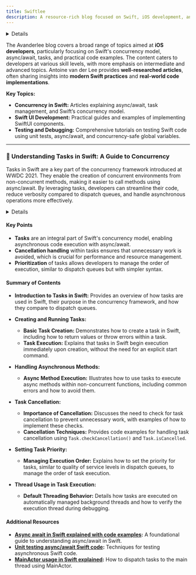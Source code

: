 ```yaml
---
title: Swiftlee
description: A resource-rich blog focused on Swift, iOS development, and concurrency topics, managed by Antoine van der Lee.
---
```


<details>

**URL:** https://www.avanderlee.com

**Author:** `Antoine van der Lee`

**Complexity Levels:**

* **Beginner:** 20%
* **Intermediate:** 50%
* **Advanced:** 30%

**Frequency of Posting:** Weekly

**Types of Content:**

* **Articles:** 60% (In-depth guides and best practices)
* **Tutorials:** 30% (Step-by-step explanations)
* **News:** 10% (Updates on Swift, iOS, and WWDC)

**Additional Features:**

* **Newsletter:** Regular updates on the latest Swift developments.
* **Courses:** Detailed courses on iOS development and Swift concurrency.

</details>

The Avanderlee blog covers a broad range of topics aimed at **iOS developers**, particularly focusing on Swift's concurrency model, async/await, tasks, and practical code examples. The content caters to developers at various skill levels, with more emphasis on intermediate and advanced topics. Antoine van der Lee provides **well-researched articles**, often sharing insights into **modern Swift practices** and **real-world code implementations**.

**Key Topics:**
- **Concurrency in Swift:** Articles explaining async/await, task management, and Swift’s concurrency model.
- **Swift UI Development:** Practical guides and examples of implementing SwiftUI components.
- **Testing and Debugging:** Comprehensive tutorials on testing Swift code using unit tests, async/await, and concurrency-safe global variables.

---

### 🔵 Understanding Tasks in Swift: A Guide to Concurrency

Tasks in Swift are a key part of the concurrency framework introduced at WWDC 2021. They enable the creation of concurrent environments from non-concurrent methods, making it easier to call methods using async/await. By leveraging tasks, developers can streamline their code, reduce verbosity compared to dispatch queues, and handle asynchronous operations more effectively.

<details>

**URL:** [Tasks in Swift explained with code examples](https://www.avanderlee.com/concurrency/tasks/)

**Published:** 2024-09-01

**Authors:** `Antoine van der Lee`

**Tags:**  
`Swift`, `concurrency`, `async-await`, `iOS`

</details>

#### Key Points
- **Tasks** are an integral part of Swift's concurrency model, enabling asynchronous code execution with async/await.
- **Cancellation handling** within tasks ensures that unnecessary work is avoided, which is crucial for performance and resource management.
- **Prioritization** of tasks allows developers to manage the order of execution, similar to dispatch queues but with simpler syntax.

#### Summary of Contents

- **Introduction to Tasks in Swift:** Provides an overview of how tasks are used in Swift, their purpose in the concurrency framework, and how they compare to dispatch queues.
  
- **Creating and Running Tasks:** 
  - **Basic Task Creation:** Demonstrates how to create a task in Swift, including how to return values or throw errors within a task.
  - **Task Execution:** Explains that tasks in Swift begin execution immediately upon creation, without the need for an explicit start command.

- **Handling Asynchronous Methods:** 
  - **Async Method Execution:** Illustrates how to use tasks to execute async methods within non-concurrent functions, including common errors and how to avoid them.

- **Task Cancellation:** 
  - **Importance of Cancellation:** Discusses the need to check for task cancellation to prevent unnecessary work, with examples of how to implement these checks.
  - **Cancellation Techniques:** Provides code examples for handling task cancellation using `Task.checkCancellation()` and `Task.isCancelled`.

- **Setting Task Priority:** 
  - **Managing Execution Order:** Explains how to set the priority for tasks, similar to quality of service levels in dispatch queues, to manage the order of task execution.

- **Thread Usage in Task Execution:** 
  - **Default Threading Behavior:** Details how tasks are executed on automatically managed background threads and how to verify the execution thread during debugging.

#### Additional Resources
- **[Async await in Swift explained with code examples](https://www.avanderlee.com/swift/async-await/):** A foundational guide to understanding async/await in Swift.
- **[Unit testing async/await Swift code](https://www.avanderlee.com/concurrency/unit-testing-async-await/):** Techniques for testing asynchronous Swift code.
- **[MainActor usage in Swift explained](https://www.avanderlee.com/swift/mainactor-dispatch-main-thread/):** How to dispatch tasks to the main thread using MainActor.

<LinkCard title="Read Full Article" href="https://www.avanderlee.com/concurrency/tasks/" />
